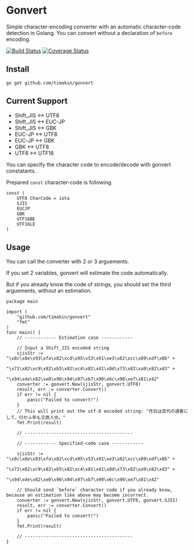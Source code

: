 Gonvert
====

Simple character-encoding converter with an automatic character-code detection in Golang.
You can convert without a declaration of `before` encoding.

[![Build Status](https://travis-ci.org/timakin/gonvert.svg?branch=master)](https://travis-ci.org/timakin/gonvert)
[![Coverage Status](https://coveralls.io/repos/github/timakin/gonvert/badge.svg)](https://coveralls.io/github/timakin/gonvert)

## Install
```
go get github.com/timakin/gonvert
```

## Current Support
- Shift_JIS <-> UTF8
- Shift_JIS <-> EUC-JP
- Shift_JIS <-> GBK
- EUC-JP <-> UTF8
- EUC-JP <-> GBK
- GBK <-> UTF8
- UTF8 <-> UTF16

You can specify the character code to encode/decode with gonvert constatants.

Prepared `const` character-code is following.

```
const (
	UTF8 CharCode = iota
	SJIS
	EUCJP
	GBK
	UTF16BE
	UTF16LE
)
```

## Usage

You can call the converter with 2 or 3 arguements.

If you set 2 variables, gonvert will estimate the code automatically.

But if you already know the code of strings, you should set the third arguements, without an estimation.

```
package main

import (
    "github.com/timakin/gonvert"
    "fmt"
)
func main() {
    // ------------ Estimation case ------------

    // Input a Shift_JIS encoded string
    sjisStr := "\x8c\x8e\x93\xfa\x82\xcd\x95\x53\x91\xe3\x82\xcc\x89\xdf\x8b" +
               "\x71\x82\xc9\x82\xb5\x82\xc4\x81\x41\x8d\x73\x82\xa9\x82\xd3" +
               "\x94\x4e\x82\xe0\x96\x94\x97\xb7\x90\x6c\x96\xe7\x81\x42"
    converter := gonvert.New(sjisStr, gonvert.UTF8)
    result, err := converter.Convert()
    if err != nil {
        panic("Failed to convert!")
    }
    // This will print out the utf-8 encoded string: "月日は百代の過客にして、行かふ年も又旅人也。"
    fmt.Print(result)

    // -----------------------------------------

    // ------------ Specified-code case ------------

    sjisStr := "\x8c\x8e\x93\xfa\x82\xcd\x95\x53\x91\xe3\x82\xcc\x89\xdf\x8b" +
               "\x71\x82\xc9\x82\xb5\x82\xc4\x81\x41\x8d\x73\x82\xa9\x82\xd3" +
               "\x94\x4e\x82\xe0\x96\x94\x97\xb7\x90\x6c\x96\xe7\x81\x42"

    // Should send `before` character code if you already know, because an estimation like above may become incorrect.
    converter := gonvert.New(sjisStr, gonvert.UTF8, gonvert.SJIS)
    result, err := converter.Convert()
    if err != nil {
        panic("Failed to convert!")
    }
    fmt.Print(result)

    // -----------------------------------------
}
```
